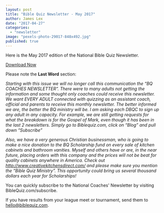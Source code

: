 ```yaml
---
layout: post
title: "Bible Quiz Newsletter - May 2017"
author: James Lex
date: "2017-04-27"
categories: 
  - "newsletter"
image: "pexels-photo-29017-848x492.jpg"
published: true
---
```


Here is the May 2017 edition of the National Bible Quiz Newsletter.

<a href="{% link assets/2017/May-2017.pdf %}" class="button is-primary">Download Now</a>

Please note the **Last Word** section:

_Starting with this issue we will no longer call this communication the “BQ COACHES NEWSLETTER”. There were to many adults not getting the information and some thought only coaches could receive this newsletter. We want EVERY ADULT connected with quizzing as an assistant coach, official and parents to receive this monthly newsletter. The better informed we are, the better the BQ ministry will be. I am asking each DBQC to sign up any adult in any capacity. For example, we are still getting requests for what the breakdown is for the Gospel of Mark, even though it has been in the last 2 newsletters. Simply go to Biblequiz.com, click on “Blog” and pull down “Subscribe”_

_Also, we have a very generous Christian businessman, who is going to make a nice donation to the BQ Scholarship fund on every sale of kitchen cabinets and bathroom vanities. Myself and others have or are, in the near future, placing orders with this company and the prices will not be beat for quality cabinets anywhere in America. Check out http://www.creativekitchensdirect.com/ and please make sure you mention the “Bible Quiz Ministry”. This opportunity could bring us several thousand dollars each year for Scholarships!_

You can quickly subscribe to the National Coaches' Newsletter by visiting BibleQuiz.com/subscribe.

If you have results from your league meet or tournament, send them to hello@biblequiz.com.
